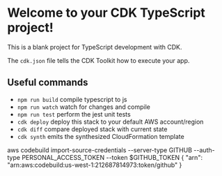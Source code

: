 # Welcome to your CDK TypeScript project!

This is a blank project for TypeScript development with CDK.

The `cdk.json` file tells the CDK Toolkit how to execute your app.

## Useful commands

 * `npm run build`   compile typescript to js
 * `npm run watch`   watch for changes and compile
 * `npm run test`    perform the jest unit tests
 * `cdk deploy`      deploy this stack to your default AWS account/region
 * `cdk diff`        compare deployed stack with current state
 * `cdk synth`       emits the synthesized CloudFormation template


aws codebuild import-source-credentials --server-type GITHUB --auth-type PERSONAL_ACCESS_TOKEN --token $GITHUB_TOKEN 
{
    "arn": "arn:aws:codebuild:us-west-1:212687814973:token/github"
}

